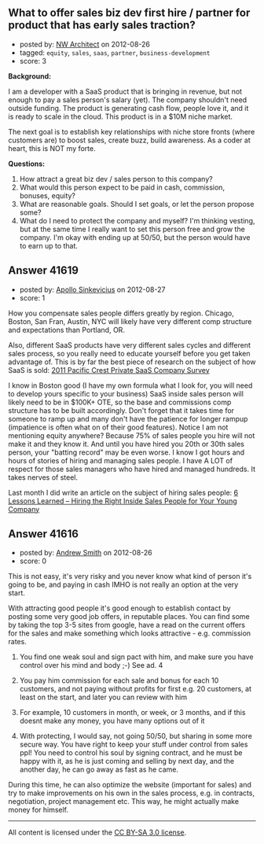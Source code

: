 ## What to offer sales biz dev first hire / partner for product that has early sales traction?

- posted by: [NW Architect](https://stackexchange.com/users/-1/19419-nw-architect) on 2012-08-26
- tagged: `equity`, `sales`, `saas`, `partner`, `business-development`
- score: 3

**Background:**

I am a developer with a SaaS product that is bringing in revenue, but not enough to pay a sales person's salary (yet). The company shouldn't need outside funding. The product is generating cash flow, people love it, and it is ready to scale in the cloud. This product is in a $10M niche market.  

The next goal is to establish key relationships with niche store fronts (where customers are) to boost sales, create buzz, build awareness. As a coder at heart, this is NOT my forte.

**Questions:**

 1. How attract a great biz dev / sales person to this company? 
 2. What would this person expect to be paid in cash, commission, bonuses, equity?
 3. What are reasonable goals. Should I set goals, or let the person propose some?
 4. What do I need to protect the company and myself? I'm thinking vesting, but at the same time I really want to set this person free and grow the company. I'm okay with ending up at 50/50, but the person would have to earn up to that.

 




## Answer 41619

- posted by: [Apollo Sinkevicius](https://stackexchange.com/users/-1/2119-apollo-sinkevicius) on 2012-08-27
- score: 1

<p>How you compensate sales people differs greatly by region. Chicago, Boston, San Fran, Austin, NYC will likely have very different comp structure and expectations than Portland, OR.</p>

<p>Also, different SaaS products have very different sales cycles and different sales process, so you really need to educate yourself before you get taken advantage of.
This is by far the best piece of research on the subject of how SaaS is sold: <a href="http://www.pacificcrest-news.com/saas/Pacific%20Crest%202011%20SaaS%20Workshop.pdf" rel="nofollow">2011 Pacific Crest Private SaaS Company Survey</a></p>

<p>I know in Boston good (I have my own formula what I look for, you will need to develop yours specific to your business) SaaS inside sales person will likely need to be in $100K+ OTE, so the base and commissions comp structure has to be built accordingly. Don't forget that it takes time for someone to ramp up and many don't have the patience for longer rampup (impatience is often what on of their good features). Notice I am not mentioning equity anywhere? Because 75% of sales people you hire will not make it and they know it. And until you have hired you 20th or 30th sales person, your "batting record" may be even worse. I know I got hours and hours of stories of hiring and managing sales people. I have A LOT of respect for those sales managers who have hired and managed hundreds. It takes nerves of steel.</p>

<p>Last month I did write an article on the subject of hiring sales people: <a href="http://theoperationsguy.com/6-lessons-learned-hiring-the-right-inside-sales-people-for-your-young-company" rel="nofollow">6 Lessons Learned – Hiring the Right Inside Sales People for Your Young Company</a></p>



## Answer 41616

- posted by: [Andrew Smith](https://stackexchange.com/users/-1/18504-andrew-smith) on 2012-08-26
- score: 0

This is not easy, it's very risky and you never know what kind of person it's going to be, and paying in cash IMHO is not really an option at the very start.

With attracting good people it's good enough to establish contact by posting some very good job offers, in reputable places. You can find some by taking the top 3-5 sites from google, have a read on the current offers for the sales and make something which looks attractive - e.g. commission rates.

1. You find one weak soul and sign pact with him, and make sure you have control over his mind and body ;-) See ad. 4

2. You pay him commission for each sale and bonus for each 10 customers, and not paying without profits for first e.g. 20 customers, at least on the start, and later you can review with him

3. For example, 10 customers in month, or week, or 3 months, and if this doesnt make any money, you have many options out of it

4. With protecting, I would say, not going 50/50, but sharing in some more secure way. You have right to keep your stuff under control from sales ppl! You need to control his soul by signing contract, and he must be happy with it, as he is just coming and selling by next day, and the another day, he can go away as fast as he came.

During this time, he can also optimize the website (important for sales) and try to make improvements on his own in the sales process, e.g. in contracts, negotiation, project management etc. This way, he might actually make money for himself.



---

All content is licensed under the [CC BY-SA 3.0 license](https://creativecommons.org/licenses/by-sa/3.0/).

